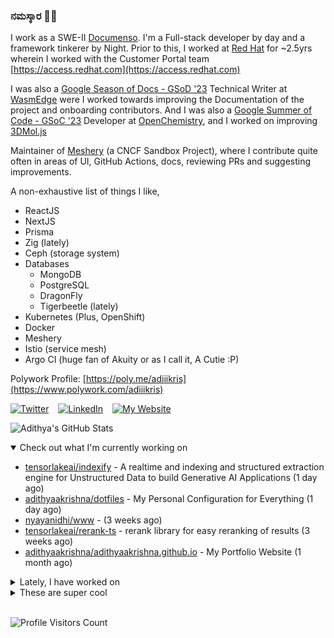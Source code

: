 ### ನಮಸ್ಕಾರ 🙏🏼
  
I work as a SWE-II [Documenso](https://documenso.com). I'm a Full-stack developer by day and a framework tinkerer by Night. Prior to this, I worked at [Red Hat](https://redhat.com) for ~2.5yrs wherein I worked with the Customer Portal team [https://access.redhat.com](https://access.redhat.com)

I was also a [Google Season of Docs - GSoD '23](https://developers.google.com/season-of-docs) Technical Writer at [WasmEdge](https://github.com/WasmEdge) were I worked towards improving the Documentation of the project and onboarding contributors. And I was also a [Google Summer of Code - GSoC '23](https://summerofcode.withgoogle.com/) Developer at [OpenChemistry](https://openchemistry.org), and I worked on improving [3DMol.js](https://github.com/3dmol/3Dmol.js)

Maintainer of [Meshery](https://github.com/meshery) (a CNCF Sandbox Project), where I contribute quite often in areas of UI, GitHub Actions, docs, reviewing PRs and suggesting improvements.

A non-exhaustive list of things I like,

- ReactJS
- NextJS
- Prisma
- Zig (lately)
- Ceph (storage system)
- Databases
  - MongoDB
  - PostgreSQL
  - DragonFly
  - Tigerbeetle (lately)
- Kubernetes (Plus, OpenShift)
- Docker
- Meshery
- Istio (service mesh)
- Argo CI (huge fan of Akuity or as I call it, A Cutie :P)

Polywork Profile: [https://poly.me/adiiikris](https://www.polywork.com/adiiikris)

[![Twitter](https://img.shields.io/badge/-@adii_kris-%231DA1F2?style=for-the-badge&logo=twitter&logoColor=ffffff)](https:/twitter.adikris.in) &ensp;
[![LinkedIn](https://img.shields.io/badge/-Adithya%20Krishna-%230A67C3?style=for-the-badge&logo=linkedin&logoColor=ffffff)](https://linkedin.adikris.in/) &ensp;
[![My Website](https://img.shields.io/badge/-My%20Website-%230A67C3?style=for-the-badge)](https://adikris.in/)



![Adithya's GitHub Stats](https://github-readme-stats.vercel.app/api?username=adithyaakrishna&show_icons=true&hide_border=true&title_color=fff&icon_color=79ff97&text_color=9f9f9f&bg_color=151515)


<details open="true">
  <summary>Check out what I'm currently working on</summary>
  
  - [tensorlakeai/indexify](https://github.com/tensorlakeai/indexify) - A realtime and indexing and structured extraction engine for Unstructured Data to build Generative AI Applications (1 day ago)
  - [adithyaakrishna/dotfiles](https://github.com/adithyaakrishna/dotfiles) - My Personal Configuration for Everything (1 day ago)
  - [nyayanidhi/www](https://github.com/nyayanidhi/www) -  (3 weeks ago)
  - [tensorlakeai/rerank-ts](https://github.com/tensorlakeai/rerank-ts) - rerank library for easy reranking of results (3 weeks ago)
  - [adithyaakrishna/adithyaakrishna.github.io](https://github.com/adithyaakrishna/adithyaakrishna.github.io) - My Portfolio Website (1 month ago)
</details>

<details>
  <summary>Lately, I have worked on</summary>
  
  - [feat: reorganized pages and updated imports](https://github.com/tensorlakeai/indexify/pull/680) on [tensorlakeai/indexify](https://github.com/tensorlakeai/indexify) (1 day ago)
  - [feat: updated search index page and sub content pages](https://github.com/tensorlakeai/indexify/pull/679) on [tensorlakeai/indexify](https://github.com/tensorlakeai/indexify) (1 day ago)
  - [feat: update table and modal designs according to designs](https://github.com/tensorlakeai/indexify/pull/676) on [tensorlakeai/indexify](https://github.com/tensorlakeai/indexify) (3 days ago)
  - [feat: updated indexes and content page](https://github.com/tensorlakeai/indexify/pull/666) on [tensorlakeai/indexify](https://github.com/tensorlakeai/indexify) (5 days ago)
  - [feat: update ui of extractors page](https://github.com/tensorlakeai/indexify/pull/665) on [tensorlakeai/indexify](https://github.com/tensorlakeai/indexify) (5 days ago)
</details>

<details>
  <summary>These are super cool</summary>
  
  - [tensorlakeai/gif-search-demo](https://github.com/tensorlakeai/gif-search-demo) -  (1 day ago)
  - [vikhyat/moondream](https://github.com/vikhyat/moondream) - tiny vision language model (2 days ago)
  - [eight-labs/formbase](https://github.com/eight-labs/formbase) - Open Source Form Backend (5 days ago)
  - [lancedb/lancedb](https://github.com/lancedb/lancedb) - Developer-friendly, serverless vector database for AI applications. Easily add long-term memory to your LLM apps! (6 days ago)
  - [github-changelog-generator/github-changelog-generator](https://github.com/github-changelog-generator/github-changelog-generator) - Automatically generate change log from your tags, issues, labels and pull requests on GitHub. (1 week ago)
</details>

<br> 

![Profile Visitors Count](https://profile-counter.glitch.me/adithyaakrishna/count.svg)
